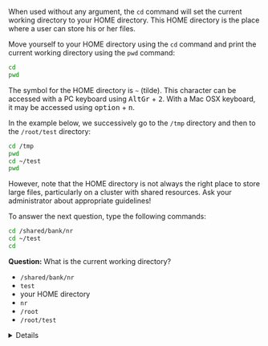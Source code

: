 When used without any argument, the `cd` command will set the current working directory to your HOME directory. 
This HOME directory is the place where a user can store his or her files. 

Move yourself to your HOME directory using the `cd` command and print the current working directory using the `pwd` command:

```bash
cd 
pwd
```

The symbol for the HOME directory is `~` (tilde). This character can be accessed with a PC keyboard using <kbd>AltGr</kbd> + <kbd>2</kbd>. With a Mac OSX keyboard, it may be accessed using <kbd>option</kbd> + <kbd>n</kbd>. 

In the example below, we successively go to the `/tmp` directory and then to the `/root/test` directory:

```bash
cd /tmp
pwd
cd ~/test
pwd
```

However, note that the HOME directory is not always the right place to store large files, particularly on a cluster with shared resources. Ask your administrator about appropriate guidelines!


To answer the next question, type the following commands:

```bash
cd /shared/bank/nr
cd ~/test
cd
```

**Question:** What is the current working directory?

- `/shared/bank/nr`
- `test`
- your HOME directory
- `nr`
- `/root`
- `/root/test`

<details>

`/root` that is also *your HOME directory*

</details>
